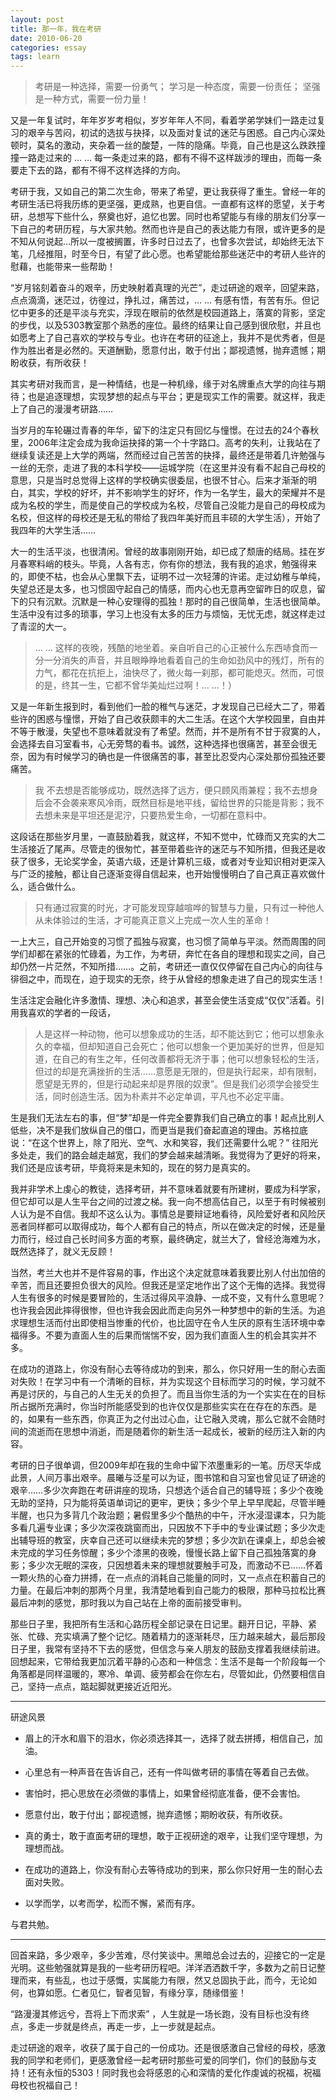 ```yaml
---
layout: post
title: 那一年，我在考研
date: 2010-06-20
categories: essay
tags: learn
---
```



> 考研是一种选择，需要一份勇气；
学习是一种态度，需要一份责任；
坚强是一种方式，需要一份力量！


又是一年复试时，年年岁岁考相似，岁岁年年人不同，看着学弟学妹们一路走过复习的艰辛与苦闷，初试的选拔与抉择，以及面对复试的迷茫与困惑。自己内心深处顿时，莫名的激动，夹杂着一丝的酸楚，一阵的隐痛。毕竟，自己也是这么跌跌撞撞一路走过来的 … … 每一条走过来的路，都有不得不这样跋涉的理由，而每一条要走下去的路，都有不得不这样选择的方向。

考研于我，又如自己的第二次生命，带来了希望，更让我获得了重生。曾经一年的考研生活已将我历练的更坚强，更成熟，也更自信。一直都有这样的愿望，关于考研，总想写下些什么，祭奠也好，追忆也罢。同时也希望能与有缘的朋友们分享一下自己的考研历程，与大家共勉。然而也许是自己的表达能力有限，或许更多的是不知从何说起…所以一度被搁置，许多时日过去了，也曾多次尝试，却始终无法下笔，几经推阻，时至今日，有望了此心愿。也希望能给那些迷茫中的考研人些许的慰藉，也能带来一些帮助！ 
 

 
“岁月铭刻着奋斗的艰辛，历史映射着真理的光芒”，走过研途的艰辛，回望来路，点点滴滴，迷茫过，彷徨过，挣扎过，痛苦过，… … 有感有悟，有苦有乐。但记忆中更多的还是平淡与充实，浮现在眼前的依然是校园道路上，落寞的背影，坚定的步伐，以及5303教室那个熟悉的座位。最终的结果让自己感到很欣慰，并且也如愿考上了自己喜欢的学校与专业。也许在考研的征途上，我并不是优秀者，但是作为胜出者是必然的。天道酬勤，愿意付出，敢于付出；鄙视遗憾，抛弃遗憾；期盼收获，有所收获！

其实考研对我而言，是一种情结，也是一种机缘，缘于对名牌重点大学的向往与期待；也是追逐理想，实现梦想的起点与平台；更是现实工作的需要。就这样，我走上了自己的漫漫考研路……

当岁月的车轮碾过青春的年华，留下的注定只有回忆与憧憬。在过去的24个春秋里，2006年注定会成为我命运抉择的第一个十字路口。高考的失利，让我站在了继续复读还是上大学的两端，然而经过自己苦苦的抉择，最终还是带着几许勉强与一丝的无奈，走进了我的本科学校——运城学院（在这里并没有看不起自己母校的意思，只是当时总觉得上这样的学校确实很委屈，也很不甘心。后来才渐渐的明白，其实，学校的好坏，并不影响学生的好坏，作为一名学生，最大的荣耀并不是成为名校的学生，而是使自己的学校成为名校，尽管自己没能力是自己的母校成为名校，但这样的母校还是无私的带给了我四年美好而且丰硕的大学生活），开始了我四年的大学生活……

大一的生活平淡，也很清闲。曾经的故事刚刚开始，却已成了颓唐的结局。挂在岁月春寒料峭的枝头。毕竟，人各有志，你有你的想法，我有我的追求，勉强得来的，即使不枯，也会从心里飘下去，证明不过一次轻薄的许诺。走过幼稚与单纯，失望总还是太多，也习惯固守起自己的情感，而内心也无意再空留昨日的叹息，留下的只有沉默。沉默是一种心安理得的孤独！那时的自己很简单，生活也很简单。生活中没有过多的琐事，学习上也没有太多的压力与烦恼，无忧无虑，就这样走过了青涩的大一。
 
> … … 这样的夜晚，残酷的地坐着。亲自听自己的心正被什么东西哧食而一分一分消失的声音，并且眼睁睁地看着自己的生命如劲风中的残灯，所有的力气，都花在抗拒上，油快尽了，微火每一刹那，都可能熄灭。然而，可恨的是，终其一生，它都不曾华美灿烂过啊！… …！）
 
又是一年新生报到时，看到他们一脸的稚气与迷茫，才发现自己已经大二了，带着些许的困惑与憧憬，开始了自己收获颇丰的大二生活。在这个大学校园里，自由并不等于散漫，失望也不意味着就没有了希望。然而，并不是所有不甘于寂寞的人，会选择去自习室看书，心无旁骛的看书。诚然，这种选择也很痛苦，甚至会很无奈，因为有时候学习的确也是一件很痛苦的事，甚至比忍受内心深处那份孤独还要痛苦。

> 我 不去想是否能够成功，既然选择了远方，便只顾风雨兼程；我不去想身后会不会袭来寒风冷雨，既然目标是地平线，留给世界的只能是背影；我不去想未来是平坦还是泥泞，只要热爱生命，一切都在意料中。

这段话在那些岁月里，一直鼓励着我，就这样，不知不觉中，忙碌而又充实的大二生活接近了尾声。尽管走的很匆忙，甚至带着些许的迷茫与不知所措，但我还是收获了很多，无论奖学金，英语六级，还是计算机三级，或者对专业知识相对更深入与广泛的接触，都让自己逐渐变得自信起来，也开始慢慢明白了自己真正喜欢做什么，适合做什么。
 
> 只有通过寂寞的时光，才可能发现穿越喧哗的智慧与力量，只有过一种他人从未体验过的生活，才可能真正意义上完成一次人生的革命！
 
一上大三，自己开始变的习惯了孤独与寂寞，也习惯了简单与平淡。然而周围的同学们却都在紧张的忙碌着，为工作，为考研，奔忙在各自的理想和现实之间，自己却仍然一片茫然，不知所措……。之前，考研还一直仅仅停留在自己内心的向往与徘徊之中，而现在，迫于现实的无奈，终于从曾经的想象走进了自己的现实生活！

生活注定会融化许多激情、理想、决心和追求，甚至会使生活变成“仅仅”活着。引用我喜欢的学者的一段话，
> 人是这样一种动物，他可以想象成功的生活，却不能达到它；他可以想象永久的幸福，但却知道自己会死亡；他可以想象一个更加美好的世界，但是知道，在自己的有生之年，任何改善都将无济于事；他可以想象轻松的生活，但过的却是充满挫折的生活……意愿是无限的，但是执行起来，却有限制，愿望是无界的，但是行动起来却是界限的奴隶”。但是我们必须学会接受生活，同时创造生活。因为朴素并不必定单调，平凡也不必定平庸。

生是我们无法左右的事，但“梦”却是一件完全要靠我们自己确立的事！起点比别人低些，决不是我们放纵自己的借口，而更当是我们奋起直追的理由。苏格拉底说：“在这个世界上，除了阳光、空气、水和笑容，我们还需要什么呢？” 往阳光多处走，我们的路会越走越宽，我们的梦会越来越清晰。我觉得为了更好的将来，我们还是应该考研，毕竟将来是未知的，现在的努力是真实的。

我并非学术上虔心的教徒，选择考研，并不意味着就要有所建树，要成为科学家，但它却可以是人生平台之间的过渡之梯。我一向不想高估自己，以至于有时候被别人认为是不自信。我却不这么认为。事情总是要辩证地看待，风险爱好者和风险厌恶者同样都可以取得成功，每个人都有自己的特点，所以在做决定的时候，还是量力而行，经过自己长时间多方面的考察，最终确定，就兰大了，曾经沧海难为水，既然选择了，就义无反顾！

当然，考兰大也并不是件容易的事，作出这个决定就意味着我要比别人付出加倍的辛苦，而且还要担负很大的风险。但我还是坚定地作出了这个无悔的选择。我觉得人生有很多的时候是要冒险的，生活过得风平浪静、一成不变，又有什么意思呢？也许我会因此摔得很惨，但也许我会因此而走向另外一种梦想中的新的生活。为追求理想生活而付出即使相当惨重的代价，也比固守在令人生厌的原有生活环境中幸福得多。不要为直面人生的后果而惴惴不安，因为我们直面人生的机会其实并不多。 

在成功的道路上，你没有耐心去等待成功的到来，那么，你只好用一生的耐心去面对失败！在学习中有一个清晰的目标，并为实现这个目标而学习的时候，学习就不再是讨厌的，与自己的人生无关的负担了。而且当你生活的为一个实实在在的目标所占据所充满时，你当时所能感受到的也许仅仅是那些实实在在存在的东西。是的，如果有一些东西，你真正为之付出过心血，让它融入灵魂，那么它就不会随时间的流逝而在思想中消逝，而是随着你的新生活一起成长，被新的经历注入新的内容。
 
考研的日子很单调，但2009年却在我的生命中留下浓墨重彩的一笔。历尽天华成此景，人间万事出艰辛。晨曦与泛星可以为证，图书馆和自习室也曾见证了研途的艰辛……多少次奔跑在考研讲座的现场，只想选个适合自己的辅导班；多少个夜晚无助的坚持，只为能将英语单词记的更牢，更快；多少个早上早早爬起，尽管半睡半醒，也只为多背几个政治题；暑假里多少个酷热的中午，汗水浸湿课本，只为能多看几遍专业课；多少次深夜跳窗而出，只因放不下手中的专业课试题；多少次走出辅导班的教室，庆幸自己还可以继续未完的梦想；多少次趴在课桌上，却总会被未完成的学习任务惊醒；多少个漆黑的夜晚，慢慢长路上留下自己孤独落寞的身影；多少次无眠的深夜，只因想着未来的理想就要触手可及，而激动不已……怀着一颗火热的心奋力拼搏，在一点点的消耗自己能量的同时，又一点点在积蓄自己的力量。在最后冲刺的那两个月里，我清楚地看到自己能力的极限，那种马拉松比赛最后冲刺的感觉，那时我以为自己站在上帝的面前接受审判。

那些日子里，我把所有生活和心路历程全部记录在日记里。翻开日记，平静、紧张、忙碌、充实填满了整个记忆。随着精力的逐渐耗尽，压力越来越大，最后那段日子里，我常有坚持不下去的感觉，但信念与亲人朋友的鼓励支撑着我继续前进。回想起来，它带给我更加沉着平静的心态和一种信念：生活不是每一个阶段每一个角落都是同样温暖的，寒冷、单调、疲劳都会在你左右，尽管如此，仍然要相信自己，坚持一点点，踮起脚就更接近近阳光。
 
----------

研途风景

- 眉上的汗水和眉下的泪水，你必须选择其一，选择了就去拼搏，相信自己，加油。

- 心里总有一种声音在告诉自己，还有一件叫做考研的事情在等着自己去做。

- 害怕时，把心思放在必须做的事情上，如果曾经彻底准备，便不会害怕。

- 愿意付出，敢于付出；鄙视遗憾，抛弃遗憾；期盼收获，有所收获。

- 真的勇士，敢于直面考研的理想，敢于正视研途的艰辛，让我们坚守理想，为理想而战。

- 在成功的道路上，你没有耐心去等待成功的到来，那么你只好用一生的耐心去面对失败。

- 以学而学，以考而学，松而不懈，紧而有序。

与君共勉。
 

----------

回首来路，多少艰辛，多少苦难，尽付笑谈中。黑暗总会过去的，迎接它的一定是光明。这些勉强就算是我的一些考研历程吧。洋洋洒洒数千字，多数为之前日记整理而来，有些乱，也过于感慨，实属能力有限，然又总固执于此，而今，无论如何，也算如愿。仁者见仁，智者见智，有缘分享，随缘借鉴！ 
 
 “路漫漫其修远兮，吾将上下而求索” ，人生就是一场长跑，没有目标也没有终点，多走一步就是终点，再走一步，上一步就是起点。

走过研途的艰辛，收获了属于自己的一份成功。还是很感激自己曾经的母校，感激我的同学和老师们，更感激曾经一起考研时那些可爱的同学们，你们的鼓励与支持！还有永恒的5303！同时我也会将感恩的心和深情的爱化作虔诚的祝福，祝福母校也祝福自己！
